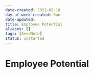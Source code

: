 ```yaml
---
date-created: 2022-09-18
day-of-week-created: Sun
date-updated: 
title: Employee Potential
aliases: []
tags: [SeedNote]
status: unstarted
---
```


# Employee Potential

